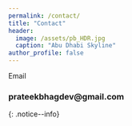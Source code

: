 ```yaml
---
permalink: /contact/
title: "Contact"
header:
  image: /assets/pb_HDR.jpg
  caption: "Abu Dhabi Skyline"
author_profile: false
---
```


Email  
<h3>prateekbhagdev@gmail.com</h3>
{: .notice--info}
